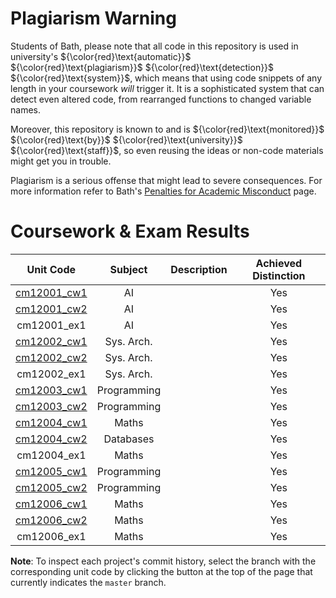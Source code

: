 # Plagiarism Warning
Students of Bath, please note that all code in this repository is used in
university's ${\color{red}\text{automatic}}$ ${\color{red}\text{plagiarism}}$ ${\color{red}\text{detection}}$ ${\color{red}\text{system}}$, which means that using
code snippets of any length in your coursework *will* trigger it. It is a
sophisticated system that can detect even altered code, from rearranged functions
to changed variable names.

Moreover, this repository is known to and is ${\color{red}\text{monitored}}$
${\color{red}\text{by}}$ ${\color{red}\text{university}}$
${\color{red}\text{staff}}$, so even reusing the ideas or non-code materials
might get you in trouble. 

Plagiarism is a serious offense that might lead to severe consequences. For more
information refer to Bath's [Penalties for Academic
Misconduct](https://www.bath.ac.uk/campaigns/academic-integrity-penalties-for-academic-misconduct/)
page.

# Coursework & Exam Results

| Unit Code                                                                    |Subject    |Description|Achieved Distinction|
|:----------------------------------------------------------------------------:|:---------:|:-----------:|:-----------:|
|[cm12001_cw1](https://github.com/akim-13/portfolio/tree/master/Y1/cm12001_cw1)|AI         ||Yes
|[cm12001_cw2](https://github.com/akim-13/portfolio/tree/master/Y1/cm12001_cw2)|AI         ||Yes
|cm12001_ex1                                                                   |AI         ||Yes
|[cm12002_cw1](https://github.com/akim-13/portfolio/tree/master/Y1/cm12002_cw1)|Sys. Arch. ||Yes
|[cm12002_cw2](https://github.com/akim-13/portfolio/tree/master/Y1/cm12002_cw2)|Sys. Arch. ||Yes
|cm12002_ex1                                                                   |Sys. Arch. ||Yes
|[cm12003_cw1](https://github.com/akim-13/portfolio/tree/master/Y1/cm12003_cw1)|Programming||Yes
|[cm12003_cw2](https://github.com/akim-13/portfolio/tree/master/Y1/cm12003_cw2)|Programming||Yes
|[cm12004_cw1](https://github.com/akim-13/portfolio/tree/master/Y1/cm12004_cw1)|Maths      ||Yes
|[cm12004_cw2](https://github.com/akim-13/portfolio/tree/master/Y1/cm12004_cw2)|Databases  ||Yes
|cm12004_ex1                                                                   |Maths      ||Yes
|[cm12005_cw1](https://github.com/akim-13/portfolio/tree/master/Y1/cm12005_cw1)|Programming||Yes
|[cm12005_cw2](https://github.com/akim-13/portfolio/tree/master/Y1/cm12005_cw2)|Programming||Yes
|[cm12006_cw1](https://github.com/akim-13/portfolio/tree/master/Y1/cm12006_cw1)|Maths      ||Yes
|[cm12006_cw2](https://github.com/akim-13/portfolio/tree/master/Y1/cm12006_cw2)|Maths      ||Yes
|cm12006_ex1                                                                   |Maths      ||Yes

**Note**: To inspect each project's commit history, select the branch with the corresponding unit code by clicking the button at the top of the page that currently indicates the `master` branch.
